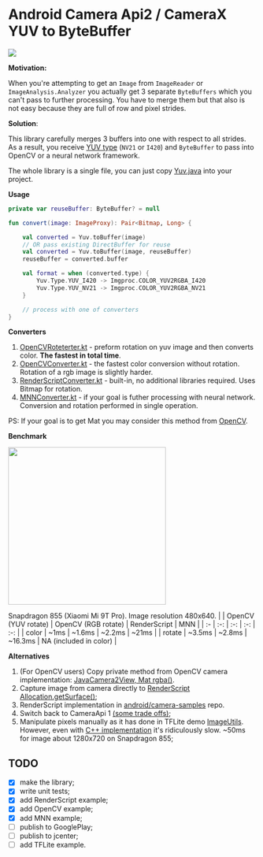 # Android Camera Api2 / CameraX YUV to ByteBuffer

![](https://github.com/gordinmitya/yuv2buf/workflows/Android%20CI/badge.svg)

**Motivation:**

When you're attempting to get an `Image` from `ImageReader` or `ImageAnalysis.Analyzer` you actually get 3 separate `ByteBuffers` which you can't pass to further processing. You have to merge them but that also is not easy because they are full of row and pixel strides.

**Solution**:

This library carefully merges 3 buffers into one with respect to all strides. As a result, you receive [YUV type](https://user-images.githubusercontent.com/9286092/89119601-4f6f8100-d4b8-11ea-9a51-2765f7e513c2.jpg) (`NV21` or `I420`) and `ByteBuffer` to pass into OpenCV or a neural network framework.

The whole library is a single file, you can just copy [Yuv.java](yuv2buf/src/main/java/ru/gordinmitya/yuv2buf/Yuv.java) into your project.

**Usage**

```kotlin
private var reuseBuffer: ByteBuffer? = null

fun convert(image: ImageProxy): Pair<Bitmap, Long> {

    val converted = Yuv.toBuffer(image)
    // OR pass existing DirectBuffer for reuse
    val converted = Yuv.toBuffer(image, reuseBuffer)
    reuseBuffer = converted.buffer

    val format = when (converted.type) {
        Yuv.Type.YUV_I420 -> Imgproc.COLOR_YUV2RGBA_I420
        Yuv.Type.YUV_NV21 -> Imgproc.COLOR_YUV2RGBA_NV21
    }

    // process with one of converters
}
```

**Converters** 

1. [OpenCVRoteterter.kt](app/src/main/java/ru/gordinmitya/yuv2buf_demo/OpenCVRoteterter.kt) - preform rotation on yuv image and then converts color. **The fastest in total time**.
2. [OpenCVConverter.kt](app/src/main/java/ru/gordinmitya/yuv2buf_demo/OpenCVConverter.kt) - the fastest color conversion without rotation. Rotation of a rgb image is slightly harder. 
3. [RenderScriptConverter.kt](app/src/main/java/ru/gordinmitya/yuv2buf_demo/RenderScriptConverter.kt)  - built-in, no additional libraries required. Uses Bitmap for rotation.
4. [MNNConverter.kt](app/src/main/java/ru/gordinmitya/yuv2buf_demo/MNNConverter.kt) - if your goal is futher processing with neural network. Conversion and rotation performed in single operation.

PS: If your goal is to get Mat you may consider this method from [OpenCV](https://github.com/opencv/opencv/blob/master/modules/java/generator/android-21/java/org/opencv/android/JavaCamera2View.java#L344).

**Benchmark**

<img width="320" src="https://user-images.githubusercontent.com/9286092/89957124-537d6a80-dc3f-11ea-99d5-0e22301db688.jpg" />

Snapdragon 855 (Xiaomi Mi 9T Pro). Image resolution 480x640.
|        | OpenCV (YUV rotate)  | OpenCV (RGB rotate) | RenderScript | MNN   | 
| :-     | :-:                  |       :-:           | :-:          | :-:   |
| color  | ~1ms                 | ~1.6ms              | ~2.2ms       | ~21ms |
| rotate | ~3.5ms               | ~2.8ms              | ~16.3ms      | NA (included in color)    |

**Alternatives**

1. (For OpenCV users) Copy private method from OpenCV camera implementation: [JavaCamera2View, Mat rgba()](https://github.com/opencv/opencv/blob/master/modules/java/generator/android-21/java/org/opencv/android/JavaCamera2View.java#L344).
2. Capture image from camera directly to [RenderScript Allocation.getSurface()](https://developer.android.com/reference/android/renderscript/Allocation#getSurface());
3. RenderScript implementation in [android/camera-samples](https://github.com/android/camera-samples/blob/3730442b49189f76a1083a98f3acf3f5f09222a3/CameraUtils/lib/src/main/java/com/example/android/camera/utils/YuvToRgbConverter.kt) repo.
4. Switch back to CameraApi 1 [(some trade offs)](https://github.com/tensorflow/tensorflow/issues/22620);
5. Manipulate pixels manually as it has done in TFLite demo [ImageUtils](https://github.com/tensorflow/tensorflow/blob/master/tensorflow/examples/android/src/org/tensorflow/demo/env/ImageUtils.java#L161).
    However, even with [C++ implementation](https://github.com/tensorflow/tensorflow/blob/master/tensorflow/examples/android/jni/yuv2rgb.cc#L61)
    it's ridiculously slow. ~50ms for image about 1280x720 on Snapdragon 855;


## TODO

- [x] make the library;
- [x] write unit tests;
- [x] add RenderScript example;
- [x] add OpenCV example;
- [x] add MNN example;
- [ ] publish to GooglePlay;
- [ ] publish to jcenter;
- [ ] add TFLite example.